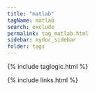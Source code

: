 ```yaml
---
title: "matlab"
tagName: matlab
search: exclude
permalink: tag_matlab.html
sidebar: mydoc_sidebar
folder: tags
---
```

{% include taglogic.html %}

{% include links.html %}

